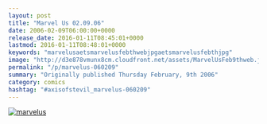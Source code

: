 ```yaml
---
layout: post
title: "Marvel Us 02.09.06"
date: 2006-02-09T06:00:00+0000
release_date: 2016-01-11T08:45:01+0000
lastmod: 2016-01-11T08:48:01+0000
keywords: "marvelusaetsmarvelusfebthwebjpgaetsmarvelusfebthjpg"
image: "http://d3e878vmunx8cm.cloudfront.net/assets/MarvelUsFeb9thweb.jpg"
permalink: "/p/marvelus-060209"
summary: "Originally published Thursday February, 9th 2006"
category: comics
hashtag: "#axisofstevil_marvelus-060209"
---
```


[![marvelus](http://d3e878vmunx8cm.cloudfront.net/assets/MarvelUsFeb9thweb.jpg)](http://d3e878vmunx8cm.cloudfront.net/assets/MarvelUsFeb9th.jpg)
